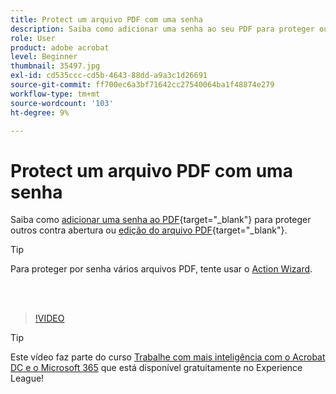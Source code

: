 ```yaml
---
title: Protect um arquivo PDF com uma senha
description: Saiba como adicionar uma senha ao seu PDF para proteger outras pessoas contra a abertura ou edição do arquivo
role: User
product: adobe acrobat
level: Beginner
thumbnail: 35497.jpg
exl-id: cd535ccc-cd5b-4643-88dd-a9a3c1d26691
source-git-commit: ff700ec6a3bf71642cc27540064ba1f48874e279
workflow-type: tm+mt
source-wordcount: '103'
ht-degree: 9%

---
```


# Protect um arquivo PDF com uma senha

Saiba como [adicionar uma senha ao PDF](https://www.adobe.com/br/acrobat/online/password-protect-pdf.html){target=&quot;_blank&quot;} para proteger outros contra abertura ou [edição do arquivo PDF](https://www.adobe.com/br/acrobat/online/pdf-editor.html
){target=&quot;_blank&quot;}.

>[!TIP]
>
>Para proteger por senha vários arquivos PDF, tente usar o [Action Wizard](../advanced-tasks/action.md).

<br> 

>[!VIDEO](https://video.tv.adobe.com/v/35497?hidetitle=true)

>[!TIP]
>
>Este vídeo faz parte do curso [Trabalhe com mais inteligência com o Acrobat DC e o Microsoft 365](https://experienceleague.adobe.com/?recommended=Acrobat-U-1-2021.microsoft365) que está disponível gratuitamente no Experience League!

